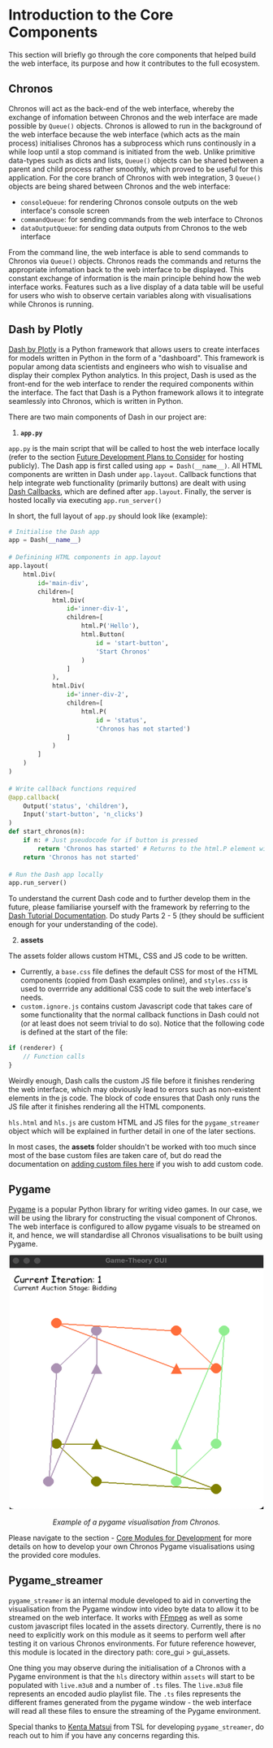 # Introduction to the Core Components

This section will briefly go through the core components that helped build the web interface, its purpose and how it contributes to the full ecosystem. 

## Chronos
Chronos will act as the back-end of the web interface, whereby the exchange of infomation between Chronos and the web interface are made possible by `Queue()` objects. Chronos is 
allowed to run in the background of the web interface because the web interface (which acts as the main process) initialises Chronos has a subprocess which runs continously in a while loop until a stop command is initiated from the web. Unlike primitive data-types such as dicts and lists, `Queue()` objects can be shared between a parent and child process rather smoothly, which proved to be useful for this application. For the core branch of Chronos with web integration, 3 `Queue()` objects are being shared between Chronos and the web interface:

- `consoleQueue`: for rendering Chronos console outputs on the web interface's console screen
- `commandQueue`: for sending commands from the web interface to Chronos
- `dataOutputQueue`: for sending data outputs from Chronos to the web interface

From the command line, the web interface is able to send commands to Chronos via `Queue()` objects. Chronos reads the commands and returns the appropriate infomation back to the
web interface to be displayed. This constant exchange of information is the main principle behind how the web interface works. Features such as a live display of a data table
will be useful for users who wish to observe certain variables along with visualisations while Chronos is running.

## Dash by Plotly
[Dash by Plotly](https://plotly.com/dash/) is a Python framework that allows users to create interfaces for models written in Python in the form of a "dashboard". This framework
is popular among data scientists and engineers who wish to visualise and display their complex Python analytics. In this project, Dash is used as the front-end for the web interface
to render the required components within the interface. The fact that Dash is a Python framework allows it to integrate seamlessly into Chronos, which is written in Python. 

There are two main components of Dash in our project are:

1. **`app.py`**

`app.py` is the main script that will be called to host the web interface locally (refer to the section [Future Development Plans to Consider](future_development) for hosting publicly). 
The Dash app is first called using `app = Dash(__name__)`. All HTML components are written in Dash under `app.layout`. Callback functions that help integrate web functionality (primarily buttons)
are dealt with using [Dash Callbacks](https://dash.plotly.com/basic-callbacks), which are defined after `app.layout`. Finally, the server is hosted locally via executing `app.run_server()`

In short, the full layout of `app.py` should look like (example):

```python
# Initialise the Dash app
app = Dash(__name__)

# Definining HTML components in app.layout
app.layout( 
    html.Div(
        id='main-div',
        children=[
            html.Div(
                id='inner-div-1',
                children=[
                    html.P('Hello'),
                    html.Button(
                        id = 'start-button',
                        'Start Chronos'
                    )
                ]
            ),
            html.Div(
                id='inner-div-2',
                children=[
                    html.P(
                        id = 'status',
                        'Chronos has not started')
                ]
            )
        ]
    )
)

# Write callback functions required
@app.callback(
    Output('status', 'children'),
    Input('start-button', 'n_clicks')
)
def start_chronos(n):
    if n: # Just pseudocode for if button is pressed
        return 'Chronos has started' # Returns to the html.P element with id 'status'
    return 'Chronos has not started'

# Run the Dash app locally
app.run_server()

```

To understand the current Dash code and to further develop them in the future, please familiarise yourself with the framework by referring to the [Dash Tutorial Documentation](https://dash.plotly.com/layout). Do study Parts 2 - 5 (they should be sufficient enough for your understanding of the code).

2. **assets**

The assets folder allows custom HTML, CSS and JS code to be written. 
* Currently, a `base.css` file defines the default CSS for most of the HTML components (copied from Dash examples online), and `styles.css` is used to overrride any additional CSS code to suit the web interface's needs. 
* `custom.ignore.js` contains custom Javascript code that takes care of some functionality that the normal callback functions in Dash could not (or at least does not seem trivial to do so). Notice that
the following code is defined at the start of the file:

```javascript
if (renderer) { 
    // Function calls
}
```

Weirdly enough, Dash calls the custom JS file before it finishes rendering the web interface, which may obviously lead to errors such as non-existent elements in the js code. The block of code ensures
that Dash only runs the JS file after it finishes rendering all the HTML components. 

`hls.html` and `hls.js` are custom HTML and JS files for the `pygame_streamer` object which will be explained in further detail in one of the later sections.

In most cases, the **assets** folder shouldn't be worked with too much since most of the base custom files are taken care of, but do read the documentation on [adding custom files here](https://dash.plotly.com/external-resources) if you wish to add custom code.

## Pygame

[Pygame](https://www.pygame.org/news) is a popular Python library for writing video games. In our case, we will be using the library for constructing the visual component of Chronos. The web interface is configured to allow pygame visuals to be streamed on it, and hence, we will standardise all Chronos visualisations to be built using Pygame. 

<p align="center">
  <img src="../assets/game_theory_visuals.png" width="500" height="500"/>
</p>
<p align="center"><i>Example of a pygame visualisation from Chronos.</i></p>

Please navigate to the section - [Core Modules for Development](core_design_principles) for more details on how to develop your own Chronos Pygame visualisations using the provided core modules. 

## Pygame_streamer

`pygame_streamer` is an internal module developed to aid in converting the visualisation from the Pygame window into video byte data to allow it to be streamed on the web interface. It works with [FFmpeg](prep_req) as well as some custom javascript files located in the assets directory. Currently, there is no need to explicitly work on this module as it seems to perform well after testing it on various Chronos environments. For future reference however, this module is located in the directory path: core_gui > gui_assets. 

One thing you may observe during the initialisation of a Chronos with a Pygame environment is that the `hls` directory within `assets` will start to be populated with `live.m3u8` and a number of `.ts` files. The `live.m3u8` file represents an encoded audio playlist file. The `.ts` files represents the different frames generated from the pygame window - the web interface will read all these files to ensure the streaming of the Pygame environment.

Special thanks to [Kenta Matsui](https://transport-systems.imperial.ac.uk/author/kenta-matsui/) from TSL for developing `pygame_streamer`, do reach out to him if you have any concerns regarding this.
